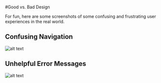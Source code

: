 #Good vs. Bad Design

For fun, here are some screenshots of some confusing and frustrating user experiences in the real world. 

Confusing Navigation
--------------------------------------------------------------------------------
![alt text](http://image.slidesharecdn.com/whyuxfailswithnotes-140423124025-phpapp02/95/why-ux-fails-with-notes-1-638.jpg?cb=1398256944 "Navigation")

Unhelpful Error Messages
--------------------------------------------------------------------------------
![alt text](http://1.bp.blogspot.com/_vMlgx0nq3zs/TT6ZhqNnmxI/AAAAAAAAACw/xbp5IQlZ78A/s1600/Medication-Errors-Definition.jpg "Navigation")

